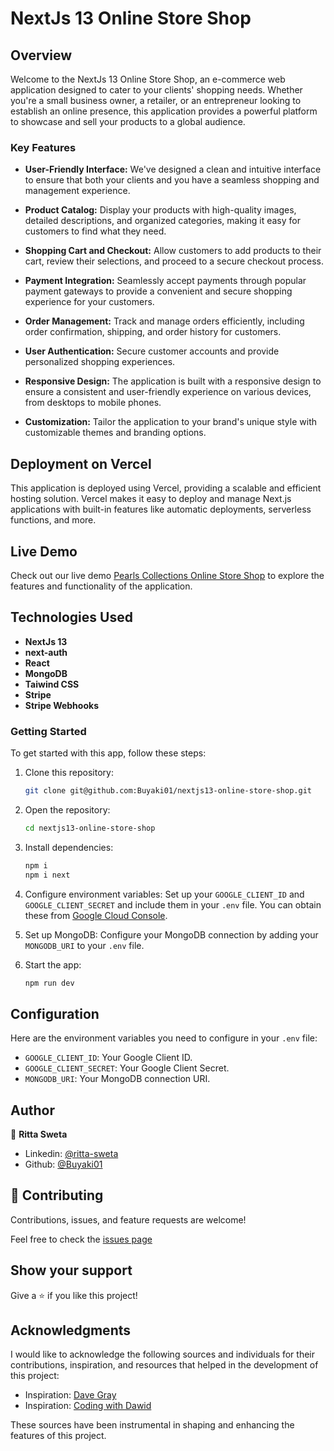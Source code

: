 # NextJs 13 Online Store Shop

## Overview
Welcome to the NextJs 13  Online Store Shop, an e-commerce web application designed to cater to your clients' shopping needs. Whether you're a small business owner, a retailer, or an entrepreneur looking to establish an online presence, this application provides a powerful platform to showcase and sell your products to a global audience.

### Key Features

- **User-Friendly Interface:** We've designed a clean and intuitive interface to ensure that both your clients and you have a seamless shopping and management experience.

- **Product Catalog:** Display your products with high-quality images, detailed descriptions, and organized categories, making it easy for customers to find what they need.

- **Shopping Cart and Checkout:** Allow customers to add products to their cart, review their selections, and proceed to a secure checkout process.

- **Payment Integration:** Seamlessly accept payments through popular payment gateways to provide a convenient and secure shopping experience for your customers.

- **Order Management:** Track and manage orders efficiently, including order confirmation, shipping, and order history for customers.

- **User Authentication:** Secure customer accounts and provide personalized shopping experiences.

- **Responsive Design:** The application is built with a responsive design to ensure a consistent and user-friendly experience on various devices, from desktops to mobile phones.

- **Customization:** Tailor the application to your brand's unique style with customizable themes and branding options.

## Deployment on Vercel
This application is deployed using Vercel, providing a scalable and efficient hosting solution. Vercel makes it easy to deploy and manage Next.js applications with built-in features like automatic deployments, serverless functions, and more.

## Live Demo
Check out our live demo [Pearls Collections Online Store Shop](https://pearls-collections-online-store-shop.vercel.app) to explore the features and functionality of the application.

## Technologies Used
- **NextJs 13**
- **next-auth**
- **React**
- **MongoDB**
- **Taiwind CSS**
- **Stripe**
- **Stripe Webhooks**

### Getting Started
To get started with this app, follow these steps:

1. Clone this repository: 
    ```bash 
    git clone git@github.com:Buyaki01/nextjs13-online-store-shop.git
    ```

2. Open the repository: 
    ```bash 
    cd nextjs13-online-store-shop
    ```

3. Install dependencies: 
    ```bash 
    npm i
    npm i next
    ```

4. Configure environment variables:
    Set up your `GOOGLE_CLIENT_ID` and `GOOGLE_CLIENT_SECRET` and include them in your `.env` file. 
    You can obtain these from [Google Cloud Console](https://console.cloud.google.com).


5. Set up MongoDB:
    Configure your MongoDB connection by adding your `MONGODB_URI` to your `.env` file.
     
6. Start the app: 
    ```bash 
    npm run dev
    ``` 

## Configuration

Here are the environment variables you need to configure in your `.env` file:

- `GOOGLE_CLIENT_ID`: Your Google Client ID.
- `GOOGLE_CLIENT_SECRET`: Your Google Client Secret.
- `MONGODB_URI`: Your MongoDB connection URI.

## Author
👤 **Ritta Sweta**

- Linkedin: [@ritta-sweta](https://www.linkedin.com/in/ritta-sweta/)
- Github: [@Buyaki01](https://github.com/Buyaki01)

## 🤝 Contributing

Contributions, issues, and feature requests are welcome!

Feel free to check the [issues page](https://github.com/Buyaki01/nextjs13-online-store-shop/issues)

## Show your support

Give a ⭐️ if you like this project!

## Acknowledgments

I would like to acknowledge the following sources and individuals for their contributions, inspiration, and resources that helped in the development of this project:

- Inspiration: [Dave Gray](https://www.youtube.com/@DaveGrayTeachesCode)
- Inspiration: [Coding with Dawid](https://www.youtube.com/@CodingWithDawid)

These sources have been instrumental in shaping and enhancing the features of this project.
